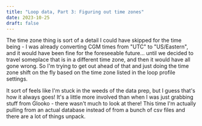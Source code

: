 ```yaml
---
title: "Loop data, Part 3: Figuring out time zones"
date: 2023-10-25
draft: false
---
```


The time zone thing is sort of a detail I could have skipped for the time being - I was already converting CGM times from "UTC" to "US/Eastern", and it would have been fine for the foreseeable future... until we decided to travel someplace that is in a different time zone, and then it would have all gone wrong. So I'm trying to get out ahead of that and just doing the time zone shift on the fly based on the time zone listed in the loop profile settings. 

It sort of feels like I'm stuck in the weeds of the data prep, but I guess that's how it always goes! It's a little more involved than when I was just grabbing stuff from Glooko - there wasn't much to look at there! This time I'm actually pulling from an actual database instead of from a bunch of csv files and there are a lot of things unpack.

<!-- Placeholder for images -->
